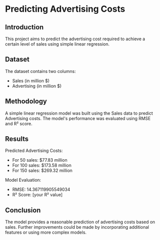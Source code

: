 # Predicting Advertising Costs

## Introduction
This project aims to predict the advertising cost required to achieve a certain level of sales using simple linear regression.

## Dataset
The dataset contains two columns:
- Sales (in million $)
- Advertising (in million $)

## Methodology
A simple linear regression model was built using the Sales data to predict Advertising costs. The model's performance was evaluated using RMSE and R² score.

## Results
Predicted Advertising Costs:
- For 50 sales: $77.83 million
- For 100 sales: $173.58 million
- For 150 sales: $269.32 million

Model Evaluation:
- RMSE: 14.367119905549034
- R² Score: [your R² value]

## Conclusion
The model provides a reasonable prediction of advertising costs based on sales. Further improvements could be made by incorporating additional features or using more complex models.
